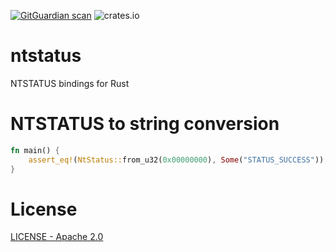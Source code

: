 [![GitGuardian scan](https://github.com/kkent030315/ntstatus/actions/workflows/gitguardian.yml/badge.svg)](https://github.com/kkent030315/ntstatus/actions/workflows/gitguardian.yml)
![crates.io](https://img.shields.io/crates/v/ntstatus.svg?label=crates.io:ntstatus)

# ntstatus

NTSTATUS bindings for Rust

# NTSTATUS to string conversion

```rust
fn main() {
    assert_eq!(NtStatus::from_u32(0x00000000), Some("STATUS_SUCCESS"));
}
```

# License

[LICENSE - Apache 2.0](./LICENSE)
